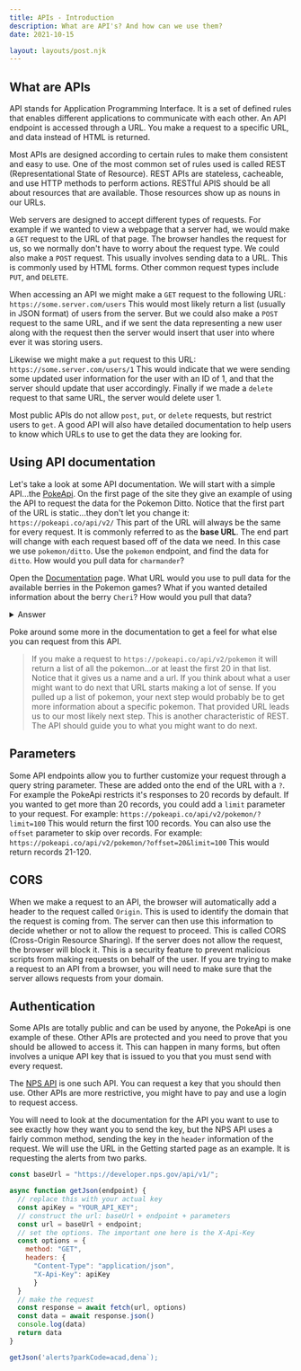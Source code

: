 ```yaml
---
title: APIs - Introduction
description: What are API's? And how can we use them?
date: 2021-10-15

layout: layouts/post.njk
---
```


## What are APIs

API stands for Application Programming Interface. It is a set of defined rules that enables different applications to communicate with each other. An API endpoint is accessed through a URL. You make a request to a specific URL, and data instead of HTML is returned.

Most APIs are designed according to certain rules to make them consistent and easy to use. One of the most common set of rules used is called REST (Representational State of Resource). REST APIs are stateless, cacheable, and use HTTP methods to perform actions. RESTful APIS should be all about resources that are available. Those resources show up as nouns in our URLs.

Web servers are designed to accept different types of requests. For example if we wanted to view a webpage that a server had, we would make a `GET` request to the URL of that page. The browser handles the request for us, so we normally don't have to worry about the request type.  We could also make a `POST` request. This usually involves sending data to a URL. This is commonly used by HTML forms. Other common request types include `PUT`, and `DELETE`.

When accessing an API we might make a `GET` request to the following URL: `https://some.server.com/users`  This would most likely return a list (usually in JSON format) of users from the server. But we could also make a `POST` request to the same URL, and if we sent the data representing a new user along with the request then the server would insert that user into where ever it was storing users.

Likewise we might make a `put` request to this URL: `https://some.server.com/users/1`  This would indicate that we were sending some updated user information for the user with an ID of 1, and that the server should update that user accordingly.  Finally if we made a `delete` request to that same URL, the server would delete user 1.

Most public APIs do not allow `post`, `put`, or `delete` requests, but restrict users to `get`. A good API will also have detailed documentation to help users to know which URLs to use to get the data they are looking for.

## Using API documentation

Let's take a look at some API documentation. We will start with a simple API...the [PokeApi](https://pokeapi.co). On the first page of the site they give an example of using the API to request the data for the Pokemon Ditto. Notice that the first part of the URL is static...they don't let you change it: `https://pokeapi.co/api/v2/`  This part of the URL will always be the same for every request. It is commonly referred to as the **base URL**.  The end part will change with each request based off of the data we need.  In this case we use `pokemon/ditto`. Use the `pokemon` endpoint, and find the data for `ditto`. How would you pull data for `charmander`?

Open the [Documentation](https://pokeapi.co/docs/v2) page. What URL would you use to pull data for the available berries in the Pokemon games? What if you wanted detailed information  about the berry `Cheri`? How would you pull that data?

<details>
<summary>Answer</summary>

1. For all berries: `https://pokeapi.co/api/v2/berry/` Try entering that URL in a new browser tab.
2. For a specific berry: `https://pokeapi.co/api/v2/berry/cheri` or `https://pokeapi.co/api/v2/berry/1`

</details>

Poke around some more in the documentation to get a feel for what else you can request from this API.

>If you make a request to `https://pokeapi.co/api/v2/pokemon` it will return a list of all the pokemon...or at least the first 20 in that list. Notice that it gives us a name and a url. If you think about what a user might want to do next that URL starts making a lot of sense.
>If you pulled up a list of pokemon, your next step would probably be to get more information about a specific pokemon. That provided URL leads us to our most likely next step. This is another characteristic of REST. The API should guide you to what you might want to do next.

## Parameters

Some API endpoints allow you to further customize your request through a query string parameter. These are added onto the end of the URL with a `?`. For example the PokeApi restricts it's responses to 20 records by default.  If you wanted to get more than 20 records, you could add a `limit` parameter to your request. For example: `https://pokeapi.co/api/v2/pokemon/?limit=100`  This would return the first 100 records.  You can also use the `offset` parameter to skip over records. For example: `https://pokeapi.co/api/v2/pokemon/?offset=20&limit=100`  This would return records 21-120.

## CORS

When we make a request to an API, the browser will automatically add a header to the request called `Origin`. This is used to identify the domain that the request is coming from. The server can then use this information to decide whether or not to allow the request to proceed. This is called CORS (Cross-Origin Resource Sharing). If the server does not allow the request, the browser will block it. This is a security feature to prevent malicious scripts from making requests on behalf of the user. If you are trying to make a request to an API from a browser, you will need to make sure that the server allows requests from your domain.

## Authentication

Some APIs are totally public and can be used by anyone, the PokeApi is one example of these. Other APIs are protected and you need to prove that you should be allowed to access it. This can happen in many forms, but often involves a unique API key that is issued to you that you must send with every request.

The [NPS API](https://www.nps.gov/subjects/developer/get-started.htm) is one such API. You can request a key that you should then use.  Other APIs are more restrictive, you might have to pay and use a login to request access.

You will need to look at the documentation for the API you want to use to see exactly how they want you to send the key, but the NPS API uses a fairly common method, sending the key in the `header` information of the request. We will use the URL in the Getting started page as an example. It is requesting the alerts from two parks.

```javascript
const baseUrl = "https://developer.nps.gov/api/v1/";

async function getJson(endpoint) {
  // replace this with your actual key
  const apiKey = "YOUR_API_KEY";
  // construct the url: baseUrl + endpoint + parameters
  const url = baseUrl + endpoint;
  // set the options. The important one here is the X-Api-Key
  const options = {
    method: "GET",
    headers: {
      "Content-Type": "application/json",
      "X-Api-Key": apiKey
      }
  }
  // make the request
  const response = await fetch(url, options)
  const data = await response.json()
  console.log(data)
  return data
}

getJson('alerts?parkCode=acad,dena`);
```
